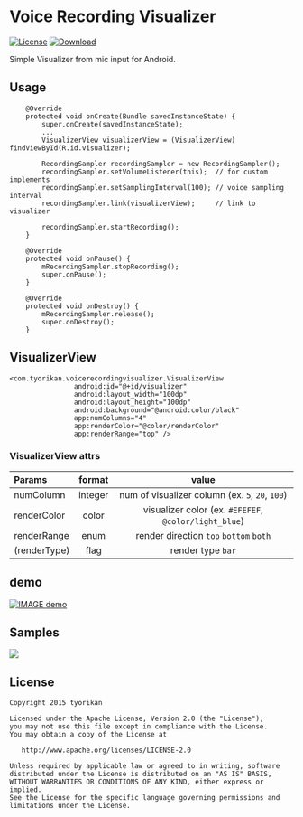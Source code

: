 
# Voice Recording Visualizer

[![License](https://img.shields.io/badge/license-Apache%202-blue.svg)](https://www.apache.org/licenses/LICENSE-2.0)
[![Download](https://api.bintray.com/packages/tyorikan/maven/voice-recording-visualizer/images/download.svg)](https://bintray.com/tyorikan/maven/voice-recording-visualizer/_latestVersion)

Simple Visualizer from mic input for Android.

## Usage
```
    @Override 
    protected void onCreate(Bundle savedInstanceState) {
        super.onCreate(savedInstanceState);
        ...
        VisualizerView visualizerView = (VisualizerView) findViewById(R.id.visualizer);

        RecordingSampler recordingSampler = new RecordingSampler();
        recordingSampler.setVolumeListener(this);  // for custom implements
        recordingSampler.setSamplingInterval(100); // voice sampling interval
        recordingSampler.link(visualizerView);     // link to visualizer

        recordingSampler.startRecording();
    }
    
    @Override
    protected void onPause() {
        mRecordingSampler.stopRecording();
        super.onPause();
    }
    
    @Override 
    protected void onDestroy() { 
        mRecordingSampler.release();
        super.onDestroy(); 
    } 
```

## VisualizerView
```
<com.tyorikan.voicerecordingvisualizer.VisualizerView
                android:id="@+id/visualizer"
                android:layout_width="100dp"
                android:layout_height="100dp"
                android:background="@android:color/black"
                app:numColumns="4"
                app:renderColor="@color/renderColor"
                app:renderRange="top" />
```

### VisualizerView attrs
| Params        | format | value |
|:--------------|:------------:|:------------:|
| numColumn     | integer | num of visualizer column (ex. `5`, `20`, `100`) |
| renderColor   | color |  visualizer color (ex. `#EFEFEF`, `@color/light_blue`) |
| renderRange   | enum | render direction `top` `bottom` `both` |
| (renderType)  | flag | render type `bar` |

## demo
[![IMAGE demo](http://img.youtube.com/vi/fJTl1bgQ3j4/0.jpg)](http://www.youtube.com/watch?v=fJTl1bgQ3j4)

## Samples
<a href="https://play.google.com/store/apps/details?id=com.tyorikan.voicerecordingvisualizer.sample"><img src="http://www.android.com/images/brand/get_it_on_play_logo_large.png"/></a>

<!--
## Gradle
```groovy
repositories {
    jcenter()
}

dependencies {
    compile 'com.tyorikan:voice-recording-visualizer:1.0.0@aar'
}
```
-->

## License
    Copyright 2015 tyorikan

    Licensed under the Apache License, Version 2.0 (the "License");
    you may not use this file except in compliance with the License.
    You may obtain a copy of the License at

       http://www.apache.org/licenses/LICENSE-2.0

    Unless required by applicable law or agreed to in writing, software
    distributed under the License is distributed on an "AS IS" BASIS,
    WITHOUT WARRANTIES OR CONDITIONS OF ANY KIND, either express or implied.
    See the License for the specific language governing permissions and
    limitations under the License.
